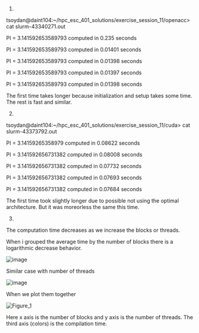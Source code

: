 1.

tsoydan@daint104:~/hpc_esc_401_solutions/exercise_session_11/openacc> cat slurm-43340271.out

PI = 3.141592653589793 computed in 0.235 seconds

PI = 3.141592653589793 computed in 0.01401 seconds

PI = 3.141592653589793 computed in 0.01398 seconds

PI = 3.141592653589793 computed in 0.01397 seconds

PI = 3.141592653589793 computed in 0.01398 seconds



The first time takes longer because initialization and setup takes some time. The rest is fast and similar.



2.

tsoydan@daint104:~/hpc_esc_401_solutions/exercise_session_11/cuda> cat slurm-43373792.out

PI = 3.14159265358979 computed in 0.08622 seconds

PI = 3.141592656731382 computed in 0.08008 seconds

PI = 3.141592656731382 computed in 0.07732 seconds

PI = 3.141592656731382 computed in 0.07693 seconds

PI = 3.141592656731382 computed in 0.07684 seconds



The first time took slightly longer due to possible not using the optimal architecture. But it was moreorless the same this time.



3.

The computation time decreases as we increase the blocks or threads.

When i grouped the average time by the number of blocks there is a logarithmic decrease behavior.

![image](https://user-images.githubusercontent.com/73917265/206521201-e81986b2-6418-4c55-9972-9eb3742e2a63.png)

Similar case with number of threads

![image](https://user-images.githubusercontent.com/73917265/206521463-0a399ca4-2d45-4daa-a2c4-7592f17c1f73.png)


When we plot them together


![Figure_1](https://user-images.githubusercontent.com/73917265/206519856-304bd965-d9d5-4401-bc92-446d933ab937.png)



Here x axis is the number of blocks and y axis is the number of threads. The third axis (colors) is the compilation time.




